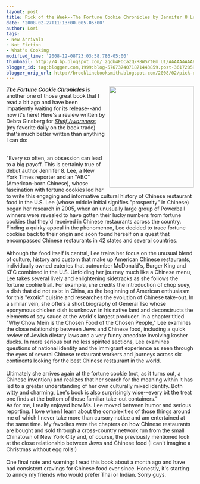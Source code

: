 ```yaml
---
layout: post
title: Pick of the Week--The Fortune Cookie Chronicles by Jennifer 8 Lee
date: '2008-02-27T11:13:00.005-05:00'
author: Lori
tags:
- New Arrivals
- Not Fiction
- What's Cooking
modified_time: '2008-12-08T23:03:58.786-05:00'
thumbnail: http://4.bp.blogspot.com/_zqgb4FOCazQ/R8WSYtGm_UI/AAAAAAAAAEk/tG4Op0DVv1c/s72-c/fortune+cookie.jpg
blogger_id: tag:blogger.com,1999:blog-5767374071871443859.post-3617285981992376302
blogger_orig_url: http://brooklinebooksmith.blogspot.com/2008/02/pick-of-week-fortune-cookie-chronicles.html
---
```


<img id="BLOGGER_PHOTO_ID_5171700700226714946" style="FLOAT: right; MARGIN: 0px 0px 10px 10px; CURSOR: hand" height="272" alt="" src="http://4.bp.blogspot.com/_zqgb4FOCazQ/R8WSYtGm_UI/AAAAAAAAAEk/tG4Op0DVv1c/s320/fortune+cookie.jpg" width="227" border="0" /><a href="http://brookline.booksense.com/NASApp/store/Product?s=showproduct&amp;isbn=9780446580076"><strong><em>The Fortune Cookie Chronicles</em></strong> </a>is another one of those great book that I read a bit ago and have been impatiently waiting for its release--and now it's here! Here's a review written by Debra Ginsberg for <a href="http://www.shelf-awareness.com/"><em>Shelf Awareness</em> </a>(my favorite daily on the book trade) that's much better written than anything I can do: <div><br /><div></div><div>"Every so often, an obsession can lead to a big payoff. This is certainly true of debut author Jennifer 8. Lee, a New York Times reporter and an "ABC" (American-born Chinese), whose fascination with fortune cookies led her to write this engaging and informative cultural history of Chinese restaurant food in the U.S. Lee (whose middle initial signifies "prosperity" in Chinese) began her research in 2005, when an unusually large group of Powerball winners were revealed to have gotten their lucky numbers from fortune cookies that they'd received in Chinese restaurants across the country. Finding a quirky appeal in the phenomenon, Lee decided to trace fortune cookies back to their origin and soon found herself on a quest that encompassed Chinese restaurants in 42 states and several countries.<br /><br />Although the food itself is central, Lee trains her focus on the unusual blend of culture, history and custom that make up American Chinese restaurants, individually owned eateries that outnumber McDonald's, Burger King and KFC combined in the U.S. Unfolding her journey much like a Chinese menu, Lee takes several lively and enlightening sidetracks as she follows the fortune cookie trail. For example, she credits the introduction of chop suey, a dish that did not exist in China, as the beginning of American enthusiasm for this "exotic" cuisine and researches the evolution of Chinese take-out. In a similar vein, she offers a short biography of General Tso whose eponymous chicken dish is unknown in his native land and deconstructs the elements of soy sauce at the world's largest producer. In a chapter titled "Why Chow Mein is the Chosen Food of the Chosen People," Lee examines the close relationship between Jews and Chinese food, including a quick review of Jewish dietary laws and a very funny anecdote involving kosher ducks. In more serious but no less spirited sections, Lee examines questions of national identity and the immigrant experience as seen through the eyes of several Chinese restaurant workers and journeys across six continents looking for the best Chinese restaurant in the world.<br /><br />Ultimately she arrives again at the fortune cookie (not, as it turns out, a Chinese invention) and realizes that her search for the meaning within it has led to a greater understanding of her own culturally mixed identity. Both witty and charming, Lee's book is also surprisingly wise--every bit the treat one finds at the bottom of those familiar take-out containers."<br /></div><div>As for me, I really enjoyed how Ms. Lee moved between humor and serious reporting. I love when I learn about the complexities of those things around me of which I never take more than cursory notice and am entertained at the same time. My favorites were the chapters on how Chinese restaurants are bought and sold through a cross-country network run from the small Chinatown of New York City and, of course, the previously mentioned look at the close relationship between Jews and Chinese food (I can't imagine a Christmas without egg rolls!) </div><br /><div>One final note and warning: I read this book about a month ago and have had consistent cravings for Chinese food ever since. Honestly, it's starting to annoy my friends who would prefer Thai or Indian. Sorry guys.</div></div>